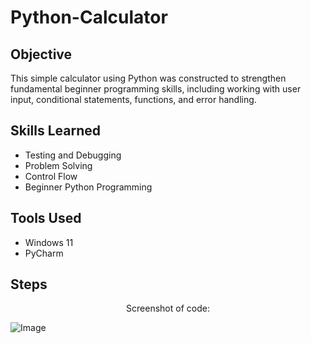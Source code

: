 # Python-Calculator

<h2>Objective</h2>

This simple calculator using Python was constructed to strengthen fundamental beginner programming skills, including working with user input, conditional statements, functions, and error handling.

<h2>Skills Learned</h2>

- Testing and Debugging
- Problem Solving
- Control Flow
- Beginner Python Programming

<h2>Tools Used</h2>

- Windows 11
- PyCharm

<h2>Steps</h2>

<p align="center">
Screenshot of code: <br/>
  
![Image](https://github.com/user-attachments/assets/6c6b9ff9-ea12-47b0-bb97-22dfac3e5700)


